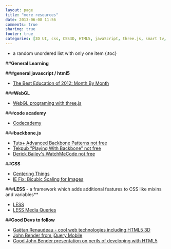 ```yaml
---
layout: page
title: "more resources"
date: 2013-06-08 11:56
comments: true
sharing: true
footer: true
categories: [3D UI, css, CSS3D, HTML5, javaScript, three.js, smart tv, grunt, jQuery, node.js, bootstrap, css, responsive design, api, learning, backbone.js, knockout.js]
---
```


* a random unordered list with only one item
{:toc}

##**General Learning**

###**general javascript / html5**
 * [The Best Education of 2012: Month By Month](http://net.tutsplus.com/articles/general/what-was-hot-in-2012-month-by-month/)

###**WebGL**
 * [WebGL programing with three.js](http://www.udacity.com/overview/Course/cs291/)

###**code academy**
 * [Codecademy](http://www.codecademy.com/#!/exercises/0)

###**backbone.js**
 * [Tuts+ Advanced Backbone Patterns not free](https://tutsplus.com/lesson/backbone-marionette/)
 * [Tekpub "Playing With Backbone" not free](http://tekpub.com/products/backbone)
 * [Derick Bailey's WatchMeCode not free](http://www.watchmecode.net/)

##**CSS**
 * [Centering Things](http://www.w3.org/Style/Examples/007/center.en.html)
 * [IE Fix: Bicubic Scaling for Images](http://css-tricks.com/ie-fix-bicubic-scaling-for-images/)

###**LESS** - a framework which adds additional features to CSS like mixins and variables**
 * [LESS](http://lesscss.org/)
 * [LESS Media Queries](http://www.vanseodesign.com/css/media-queries/)

##**Good Devs to follow**
 * [Gaëtan Renaudeau - cool web technologies including HTML5 3D](http://blog.greweb.fr/)
 * [John Bender from jQuery Mobile](http://johnbender.us/)
 * [Good John Bender presentation on perils of developing with HTML5](http://www.youtube.com/watch?v=mEivOr3fcMs)